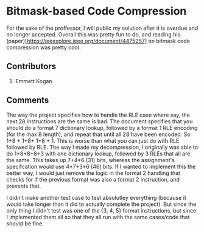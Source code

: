 # Bitmask-based Code Compression
For the sake of the proffessor, I will public my solution after it is overdue and no longer accepted. Overall this was pretty fun to do, and reading his (paper)[https://ieeexplore.ieee.org/document/4475257] on bitmask code compression was pretty cool.

## Contributors
1. Emmett Kogan

## Comments
The way the project specifies how to handle the RLE case where say, the next 28 instructions are the same is bad. The document specifies that you should do a format 7 dictionary lookup, followed by a format 1 RLE encoding (for the max 8 length), and repeat that until all 28 have been encoded. So 1+8 + 1+8+ 1+8 + 1. This is worse than what you can just do with RLE followed by RLE. The way I made my decompression, I originally was able to do 1+8+8+8+3 with one dictionary lookup, followed by 3 RLEs that all are the same. This takes up 7+4\*6 (31) bits, whereas the assignment's specifcation would use 4\*7+3*6 (46) bits. If I wanted to implement this the better way, I would just remove the logic in the format 2 handling that checks for if the previous format was also a format 2 instruction, and prevents that.

I didn't make another test case to test absolutley everything (because it would take longer than it did to actually complete the project). But since the only thing I didn't test was one of the {3, 4, 5} format instructions, but since I implemented them all so that they all run with the same cases/code that *should* be fine.
